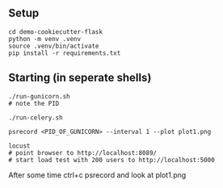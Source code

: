 
## Setup

```
cd demo-cookiecutter-flask
python -m venv .venv
source .venv/bin/activate
pip install -r requirements.txt
```

## Starting (in seperate shells)

```
./run-gunicorn.sh 
# note the PID

./run-celery.sh

psrecord <PID_OF_GUNICORN> --interval 1 --plot plot1.png

locust
# point browser to http://localhost:8089/
# start load test with 200 users to http://localhost:5000
```

After some time ctrl+c psrecord and look at plot1.png
